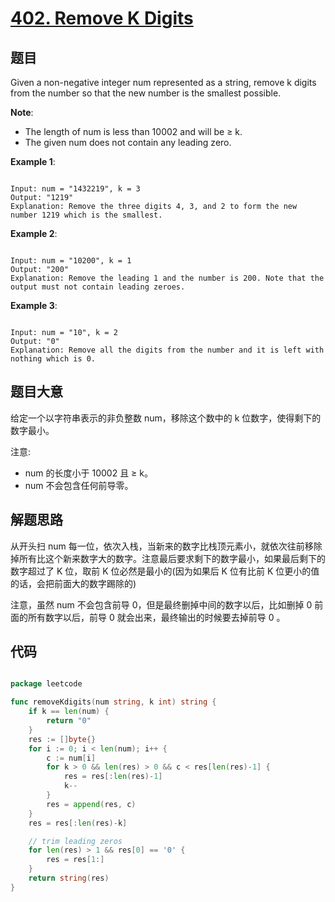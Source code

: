 # [402. Remove K Digits](https://leetcode.com/problems/remove-k-digits/)

## 题目

Given a non-negative integer num represented as a string, remove k digits from the number so that the new number is the smallest possible.

**Note**:

- The length of num is less than 10002 and will be ≥ k.
- The given num does not contain any leading zero.


**Example 1**:

```

Input: num = "1432219", k = 3
Output: "1219"
Explanation: Remove the three digits 4, 3, and 2 to form the new number 1219 which is the smallest.

```

**Example 2**:

```

Input: num = "10200", k = 1
Output: "200"
Explanation: Remove the leading 1 and the number is 200. Note that the output must not contain leading zeroes.

```

**Example 3**:

```

Input: num = "10", k = 2
Output: "0"
Explanation: Remove all the digits from the number and it is left with nothing which is 0.

```

## 题目大意

给定一个以字符串表示的非负整数 num，移除这个数中的 k 位数字，使得剩下的数字最小。

注意:

- num 的长度小于 10002 且 ≥ k。
- num 不会包含任何前导零。


## 解题思路

从开头扫 num 每一位，依次入栈，当新来的数字比栈顶元素小，就依次往前移除掉所有比这个新来数字大的数字。注意最后要求剩下的数字最小，如果最后剩下的数字超过了 K 位，取前 K 位必然是最小的(因为如果后 K 位有比前 K 位更小的值的话，会把前面大的数字踢除的)

注意，虽然 num 不会包含前导 0，但是最终删掉中间的数字以后，比如删掉 0 前面的所有数字以后，前导 0 就会出来，最终输出的时候要去掉前导 0 。


## 代码

```go

package leetcode

func removeKdigits(num string, k int) string {
	if k == len(num) {
		return "0"
	}
	res := []byte{}
	for i := 0; i < len(num); i++ {
		c := num[i]
		for k > 0 && len(res) > 0 && c < res[len(res)-1] {
			res = res[:len(res)-1]
			k--
		}
		res = append(res, c)
	}
	res = res[:len(res)-k]

	// trim leading zeros
	for len(res) > 1 && res[0] == '0' {
		res = res[1:]
	}
	return string(res)
}

```